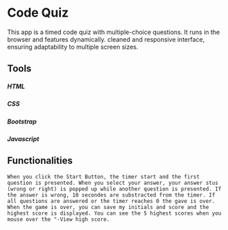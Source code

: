# Code Quiz

This app is a timed code quiz with multiple-choice questions. It runs in the browser and features dynamically. cleaned and  responsive interface, ensuring adaptability to multiple screen sizes.

## Tools

##### HTML
##### CSS
##### Bootstrap
##### Javascript

## Functionalities

```
When you click the Start Button, the timer start and the first question is presented. When you select your answer, your answer stus (wrong or right) is popped up while another question is presented. If the answer is wrong, 10 secondes are substracted from the timer. If all questions are answered or the timer reaches 0 the gave is over. When the game is over, you can save my initials and score and the highest score is displayed. You can see the 5 highest scores when you mouse over the "-View high score.
